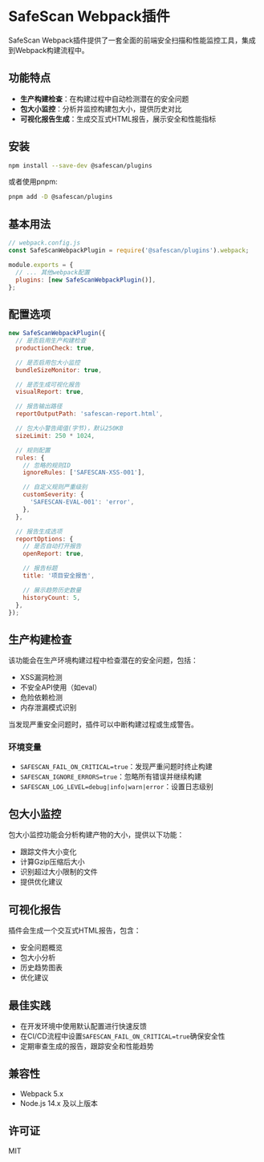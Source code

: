 # SafeScan Webpack插件

SafeScan Webpack插件提供了一套全面的前端安全扫描和性能监控工具，集成到Webpack构建流程中。

## 功能特点

- **生产构建检查**：在构建过程中自动检测潜在的安全问题
- **包大小监控**：分析并监控构建包大小，提供历史对比
- **可视化报告生成**：生成交互式HTML报告，展示安全和性能指标

## 安装

```bash
npm install --save-dev @safescan/plugins
```

或者使用pnpm:

```bash
pnpm add -D @safescan/plugins
```

## 基本用法

```javascript
// webpack.config.js
const SafeScanWebpackPlugin = require('@safescan/plugins').webpack;

module.exports = {
  // ... 其他webpack配置
  plugins: [new SafeScanWebpackPlugin()],
};
```

## 配置选项

```javascript
new SafeScanWebpackPlugin({
  // 是否启用生产构建检查
  productionCheck: true,

  // 是否启用包大小监控
  bundleSizeMonitor: true,

  // 是否生成可视化报告
  visualReport: true,

  // 报告输出路径
  reportOutputPath: 'safescan-report.html',

  // 包大小警告阈值(字节)，默认250KB
  sizeLimit: 250 * 1024,

  // 规则配置
  rules: {
    // 忽略的规则ID
    ignoreRules: ['SAFESCAN-XSS-001'],

    // 自定义规则严重级别
    customSeverity: {
      'SAFESCAN-EVAL-001': 'error',
    },
  },

  // 报告生成选项
  reportOptions: {
    // 是否自动打开报告
    openReport: true,

    // 报告标题
    title: '项目安全报告',

    // 展示趋势历史数量
    historyCount: 5,
  },
});
```

## 生产构建检查

该功能会在生产环境构建过程中检查潜在的安全问题，包括：

- XSS漏洞检测
- 不安全API使用（如eval）
- 危险依赖检测
- 内存泄漏模式识别

当发现严重安全问题时，插件可以中断构建过程或生成警告。

### 环境变量

- `SAFESCAN_FAIL_ON_CRITICAL=true`：发现严重问题时终止构建
- `SAFESCAN_IGNORE_ERRORS=true`：忽略所有错误并继续构建
- `SAFESCAN_LOG_LEVEL=debug|info|warn|error`：设置日志级别

## 包大小监控

包大小监控功能会分析构建产物的大小，提供以下功能：

- 跟踪文件大小变化
- 计算Gzip压缩后大小
- 识别超过大小限制的文件
- 提供优化建议

## 可视化报告

插件会生成一个交互式HTML报告，包含：

- 安全问题概览
- 包大小分析
- 历史趋势图表
- 优化建议

## 最佳实践

- 在开发环境中使用默认配置进行快速反馈
- 在CI/CD流程中设置`SAFESCAN_FAIL_ON_CRITICAL=true`确保安全性
- 定期审查生成的报告，跟踪安全和性能趋势

## 兼容性

- Webpack 5.x
- Node.js 14.x 及以上版本

## 许可证

MIT
